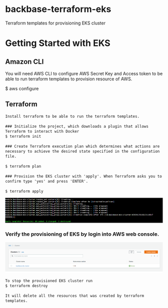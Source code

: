 # backbase-terraform-eks
Terraform templates for provisioning EKS cluster

# Getting Started with EKS

## Amazon CLI

You will need AWS CLI to configure AWS Secret Key and Access token to be able to run terraform templates to provision resource of AWS.

$ aws configure
## Terraform
```
Install terraform to be able to run the terraform templates.

### Initialize the project, which downloads a plugin that allows Terraform to interact with Docker
$ terraform init

### Create Terraform execution plan which determines what actions are necessary to achieve the desired state specified in the configuration file.

$ terraform plan

### Provision the EKS cluster with 'apply'. When Terraform asks you to confirm type 'yes' and press 'ENTER'.

$ terraform apply
```
![Terraform apply response](https://github.com/rohitvermasrt/backbase-terraform-eks/blob/main/images/tf_apply_response.png?raw=true)

### Verify the provisioning of EKS by login into AWS web console.

![AWS EKS](https://github.com/rohitvermasrt/backbase-terraform-eks/blob/main/images/eks_cluster.png?raw=true)

```
To stop the provisioned EKS cluster run
$ terraform destroy

It will delete all the resources that was created by terraform templates.
```
##
